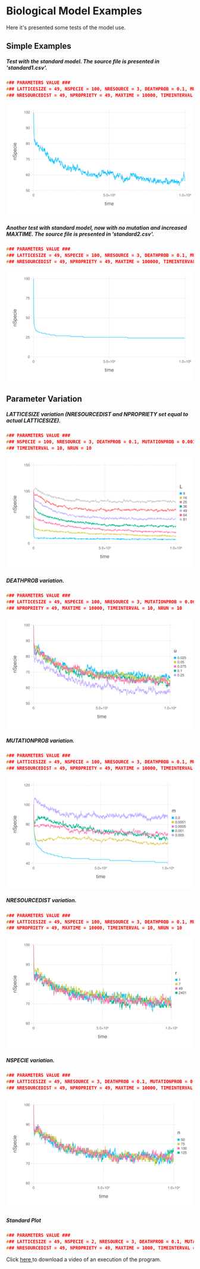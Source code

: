 # Biological Model Examples
Here it's presented some tests of the model use.

## Simple Examples
##### Test with the standard model. The source file is presented in 'standard1.csv'.
```C
### PARAMETERS VALUE ###
### LATTICESIZE = 49, NSPECIE = 100, NRESOURCE = 3, DEATHPROB = 0.1, MUTATIONPROB = 0.001,
### NRESOURCEDIST = 49, NPROPRIETY = 49, MAXTIME = 10000, TIMEINTERVAL = 10, NRUN = 10
```
![Model1](standard1.svg)

##### Another test with standard model, now with no mutation and increased MAXTIME. The source file is presented in 'standard2.csv'.
```C
### PARAMETERS VALUE ###
### LATTICESIZE = 49, NSPECIE = 100, NRESOURCE = 3, DEATHPROB = 0.1, MUTATIONPROB = 0,
### NRESOURCEDIST = 49, NPROPRIETY = 49, MAXTIME = 100000, TIMEINTERVAL = 100, NRUN = 10 ###
```
![Model2](standard2.svg)

## Parameter Variation
##### LATTICESIZE variation (NRESOURCEDIST and NPROPRIETY set equal to actual LATTICESIZE).
```C
### PARAMETERS VALUE ###
### NSPECIE = 100, NRESOURCE = 3, DEATHPROB = 0.1, MUTATIONPROB = 0.001, MAXTIME = 10000,
### TIMEINTERVAL = 10, NRUN = 10
```
![LATTICESIZE Variation multiple resource](varParam_L.svg)

##### DEATHPROB variation.
```C
### PARAMETERS VALUE ###
### LATTICESIZE = 49, NSPECIE = 100, NRESOURCE = 3, MUTATIONPROB = 0.001, NRESOURCEDIST = 49,
### NPROPRIETY = 49, MAXTIME = 10000, TIMEINTERVAL = 10, NRUN = 10
```
![DEATHPROB Variation multiple resource](varParam_u.svg)

##### MUTATIONPROB variation.
```C
### PARAMETERS VALUE ###
### LATTICESIZE = 49, NSPECIE = 100, NRESOURCE = 3, DEATHPROB = 0.1, MUTATIONPROB = 0.005,
### NRESOURCEDIST = 49, NPROPRIETY = 49, MAXTIME = 10000, TIMEINTERVAL = 10, NRUN = 10
```
![MUTATIONPROB Variation multiple resource](varParam_m.svg)

##### NRESOURCEDIST variation.
```C
### PARAMETERS VALUE ###
### LATTICESIZE = 49, NSPECIE = 100, NRESOURCE = 3, DEATHPROB = 0.1, MUTATIONPROB = 0.001,
### NPROPRIETY = 49, MAXTIME = 10000, TIMEINTERVAL = 10, NRUN = 10
```
![NRESOURCEDIST Variation multiple resource](varParam_r.svg)

##### NSPECIE variation.
```C
### PARAMETERS VALUE ###
### LATTICESIZE = 49, NRESOURCE = 3, DEATHPROB = 0.1, MUTATIONPROB = 0.001,
### NRESOURCEDIST = 49, NPROPRIETY = 49, MAXTIME = 10000, TIMEINTERVAL = 10, NRUN = 10
```
![NSPECIE Variation multiple resource](varParam_n.svg)

##### Standard Plot
```C
### PARAMETERS VALUE ###
### LATTICESIZE = 49, NSPECIE = 2, NRESOURCE = 3, DEATHPROB = 0.1, MUTATIONPROB = 0.001,
### NRESOURCEDIST = 49, NPROPRIETY = 49, MAXTIME = 1000, TIMEINTERVAL = 10
```
Click <a href="https://github.com/vitorhirata/project-agrobio/raw/master/social_model/examples/Runplot.gif" download> here </a> to download a video of an execution of the program.
